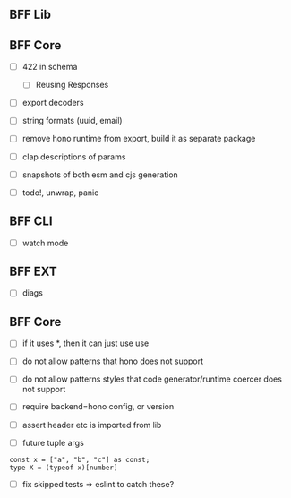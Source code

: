 ## BFF Lib

## BFF Core

- [ ] 422 in schema

  - [ ] Reusing Responses

- [ ] export decoders
- [ ] string formats (uuid, email)

- [ ] remove hono runtime from export, build it as separate package

- [ ] clap descriptions of params
- [ ] snapshots of both esm and cjs generation

- [ ] todo!, unwrap, panic

## BFF CLI

- [ ] watch mode

## BFF EXT

- [ ] diags

## BFF Core

- [ ] if it uses \*, then it can just use use
- [ ] do not allow patterns that hono does not support
- [ ] do not allow patterns styles that code generator/runtime coercer does not support
- [ ] require backend=hono config, or version

- [ ] assert header etc is imported from lib

- [ ] future tuple args

```
const x = ["a", "b", "c"] as const;
type X = (typeof x)[number]
```

- [ ] fix skipped tests => eslint to catch these?
